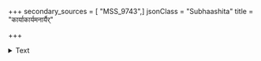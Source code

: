 +++
secondary_sources = [ "MSS_9743",]
jsonClass = "Subhaashita"
title = "कार्याकार्यमनार्यैर्"

+++

<details><summary>Text</summary>

कार्याकार्यमनार्यैर् उन्मार्गनिरर्गलैर्गलन्मतिभिः।  
नाकर्ण्यते विकर्णैर् नयोक्तिभिर्युक्तमुक्तमपि॥
</details>
